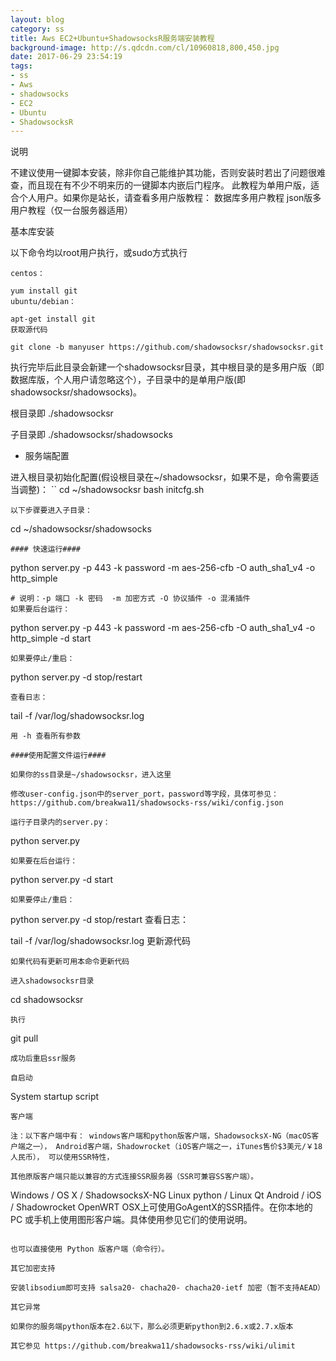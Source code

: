 ```yaml
---
layout: blog
category: ss
title: Aws EC2+Ubuntu+ShadowsocksR服务端安装教程
background-image: http://s.qdcdn.com/cl/10960818,800,450.jpg
date: 2017-06-29 23:54:19
tags:
- ss
- Aws
- shadowsocks
- EC2
- Ubuntu
- ShadowsocksR
---
```

 

说明

不建议使用一键脚本安装，除非你自己能维护其功能，否则安装时若出了问题很难查，而且现在有不少不明来历的一键脚本内嵌后门程序。
此教程为单用户版，适合个人用户。如果你是站长，请查看多用户版教程：
数据库多用户教程
json版多用户教程（仅一台服务器适用）

基本库安装

以下命令均以root用户执行，或sudo方式执行
```
centos：

yum install git
ubuntu/debian：

apt-get install git
获取源代码

git clone -b manyuser https://github.com/shadowsocksr/shadowsocksr.git
```
执行完毕后此目录会新建一个shadowsocksr目录，其中根目录的是多用户版（即数据库版，个人用户请忽略这个），子目录中的是单用户版(即shadowsocksr/shadowsocks)。

根目录即 ./shadowsocksr

子目录即 ./shadowsocksr/shadowsocks

- 服务端配置

进入根目录初始化配置(假设根目录在~/shadowsocksr，如果不是，命令需要适当调整)：
``
cd ~/shadowsocksr
bash initcfg.sh
```
以下步骤要进入子目录：
```
cd ~/shadowsocksr/shadowsocks
```
#### 快速运行####
```
python server.py -p 443 -k password -m aes-256-cfb -O auth_sha1_v4 -o http_simple
```
# 说明：-p 端口 -k 密码  -m 加密方式 -O 协议插件 -o 混淆插件
如果要后台运行：
```
python server.py -p 443 -k password -m aes-256-cfb -O auth_sha1_v4 -o http_simple -d start
```
如果要停止/重启：
```
python server.py -d stop/restart
```
查看日志：
```
tail -f /var/log/shadowsocksr.log
```
用 -h 查看所有参数

####使用配置文件运行####

如果你的ss目录是~/shadowsocksr，进入这里

修改user-config.json中的server_port，password等字段，具体可参见：
https://github.com/breakwa11/shadowsocks-rss/wiki/config.json

运行子目录内的server.py：
```
python server.py
```
如果要在后台运行：
```
python server.py -d start
```
如果要停止/重启：
```
python server.py -d stop/restart
查看日志：

tail -f /var/log/shadowsocksr.log
更新源代码
```
如果代码有更新可用本命令更新代码

进入shadowsocksr目录
```
cd shadowsocksr
```
执行
```
git pull
```
成功后重启ssr服务

自启动
```
System startup script
```
客户端

注：以下客户端中有： windows客户端和python版客户端，ShadowsocksX-NG（macOS客户端之一）， Android客户端，Shadowrocket（iOS客户端之一，iTunes售价$3美元/￥18人民币）， 可以使用SSR特性，

其他原版客户端只能以兼容的方式连接SSR服务器（SSR可兼容SS客户端）。
```
Windows / OS X / ShadowsocksX-NG
Linux python / Linux Qt
Android / iOS / Shadowrocket
OpenWRT
OSX上可使用GoAgentX的SSR插件。在你本地的 PC 或手机上使用图形客户端。具体使用参见它们的使用说明。
```

也可以直接使用 Python 版客户端（命令行）。

其它加密支持

安装libsodium即可支持 salsa20- chacha20- chacha20-ietf 加密（暂不支持AEAD）

其它异常

如果你的服务端python版本在2.6以下，那么必须更新python到2.6.x或2.7.x版本

其它参见 https://github.com/breakwa11/shadowsocks-rss/wiki/ulimit
